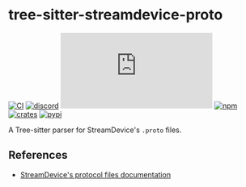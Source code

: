 # tree-sitter-streamdevice-proto

[![CI][ci]](https://github.com/minijackson/tree-sitter-streamdevice_proto/actions/workflows/ci.yml)
[![discord][discord]](https://discord.gg/w7nTvsVJhm)
[![matrix][matrix]](https://matrix.to/#/#tree-sitter-chat:matrix.org)
[![npm][npm]](https://www.npmjs.com/package/tree-sitter-streamdevice_proto)
[![crates][crates]](https://crates.io/crates/tree-sitter-streamdevice_proto)
[![pypi][pypi]](https://pypi.org/project/tree-sitter-streamdevice_proto/)

A Tree-sitter parser for StreamDevice's `.proto` files.

## References

- [StreamDevice's protocol files documentation](https://paulscherrerinstitute.github.io/StreamDevice/protocol.html)

[ci]: https://img.shields.io/github/actions/workflow/status/minijackson/tree-sitter-streamdevice_proto/ci.yml?logo=github&label=CI
[discord]: https://img.shields.io/discord/1063097320771698699?logo=discord&label=discord
[matrix]: https://img.shields.io/matrix/tree-sitter-chat%3Amatrix.org?logo=matrix&label=matrix
[npm]: https://img.shields.io/npm/v/tree-sitter-streamdevice_proto?logo=npm
[crates]: https://img.shields.io/crates/v/tree-sitter-streamdevice_proto?logo=rust
[pypi]: https://img.shields.io/pypi/v/tree-sitter-streamdevice_proto?logo=pypi&logoColor=ffd242
